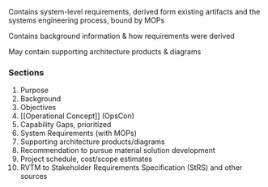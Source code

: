 Contains system-level requirements, derived form existing artifacts and the systems engineering process, bound by MOPs

Contains background information & how requirements were derived

May contain supporting architecture products & diagrams

### Sections
1. Purpose
2. Background
3. Objectives
4. [[Operational Concept]] (OpsCon)
5. Capability Gaps, prioritized
6. System Requirements (with MOPs)
7. Supporting architecture products/diagrams
8. Recommendation to pursue material solution development
9. Project schedule, cost/scope estimates
10. RVTM to Stakeholder Requirements Specification (StRS) and other sources